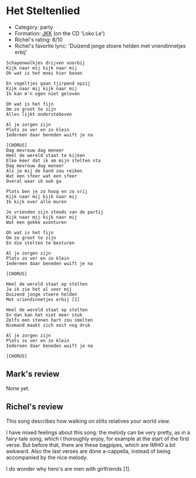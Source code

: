 # Het Steltenlied

 * Category: party
 * Formation: [JKK](Jkk.md) (on the CD 'Loko Le')
 * Richel's rating: 8/10
 * Richel's favorite lyric: 'Duizend jonge stoere helden met vriendinnetjes erbij'

```
Schapenwolkjes drijven voorbij
Kijk naar mij kijk naar mij
Oh wat is het mooi hier boven

En vogeltjes gaan tjirpend opzij
Kijk naar mij kijk naar mij
Ik kan m'n ogen niet geloven

Oh wat is het fijn
Om zo groot te zijn
Alles lijkt ondersteboven

Al je zorgen zijn
Plots zo ver en zo klein
Iedereen daar beneden wuift je na

[CHORUS]
Dag mevrouw dag meneer
Heel de wereld staat te kijken
Elke keer dat ik om mijn stelten sta
Dag mevrouw dag meneer
Als je mij de hand zou reiken
Wat een sfeer wat een sfeer
Overal waar ik ook ga

Plots ben je zo hoog en zo vrij
Kijk naar mij kijk naar mij
Ik kijk over alle muren

Je vrienden zijn steeds van de partij
Kijk naar mij kijk naar mij
Wat een gekke avonturen

Oh wat is het fijn
Om zo groot te zijn
En die stelten te besturen

Al je zorgen zijn
Plots zo ver en zo klein
Iedereen daar beneden wuift je na

[CHORUS]

Heel de wereld staat op stelten
Ja ik zie het al voor mij
Duizend jonge stoere helden
Met vriendinnetjes erbij [1]

Heel de wereld staat op stelten
En dan kan het niet meer stuk
Zelfs een stenen hart zou smelten
Niemand maakt zich ooit nog druk

Al je zorgen zijn
Plots zo ver en zo klein
Iedereen daar beneden wuift je na

[CHORUS]
```

## Mark's review

None yet.

## Richel's review

This song describes how walking on stilts relatives your world view.

I have mixed feelings about this song: the melody can be very pretty, as in a fairy-tale song, which I thoroughly enjoy, for example at the start of the first verse. But before that, there are these bagpipes, which are IMHO a bit awkward. Also the last verses are done a-cappella, instead of being accompanied by the nice melody. 

I do wonder why hero's are men with girlfriends [1].

